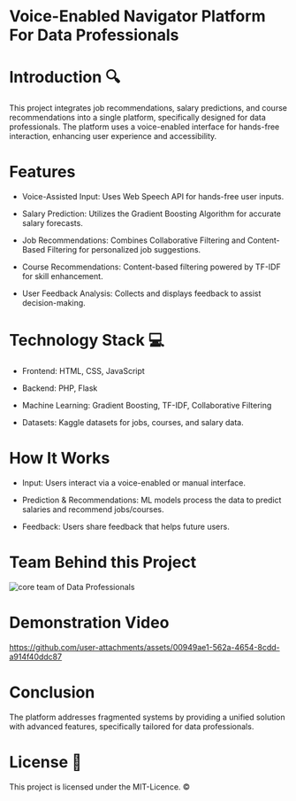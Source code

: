 # Voice-Enabled Navigator Platform For Data Professionals

# Introduction 🔍

This project integrates job recommendations, salary predictions, and course recommendations into a single platform, specifically designed for data professionals. 
The platform uses a voice-enabled interface for hands-free interaction, enhancing user experience and accessibility.

# Features

- Voice-Assisted Input: Uses Web Speech API for hands-free user inputs.

- Salary Prediction: Utilizes the Gradient Boosting Algorithm for accurate salary forecasts.

- Job Recommendations: Combines Collaborative Filtering and Content-Based Filtering for personalized job suggestions.

- Course Recommendations: Content-based filtering powered by TF-IDF for skill enhancement.

- User Feedback Analysis: Collects and displays feedback to assist decision-making.

# Technology Stack 💻

- Frontend: HTML, CSS, JavaScript

- Backend: PHP, Flask

- Machine Learning: Gradient Boosting, TF-IDF, Collaborative Filtering

- Datasets: Kaggle datasets for jobs, courses, and salary data.

# How It Works

- Input: Users interact via a voice-enabled or manual interface.

- Prediction & Recommendations: ML models process the data to predict salaries and recommend jobs/courses.

- Feedback: Users share feedback that helps future users.

# Team Behind this Project

![core team of Data Professionals](https://github.com/user-attachments/assets/b83c0e16-5b89-4559-8ba8-f94859c41ccd)

# Demonstration Video

https://github.com/user-attachments/assets/00949ae1-562a-4654-8cdd-a914f40ddc87

# Conclusion

The platform addresses fragmented systems by providing a unified solution with advanced features, specifically tailored for data professionals.

# License 📄
This project is licensed under the MIT-Licence. ©️
 
